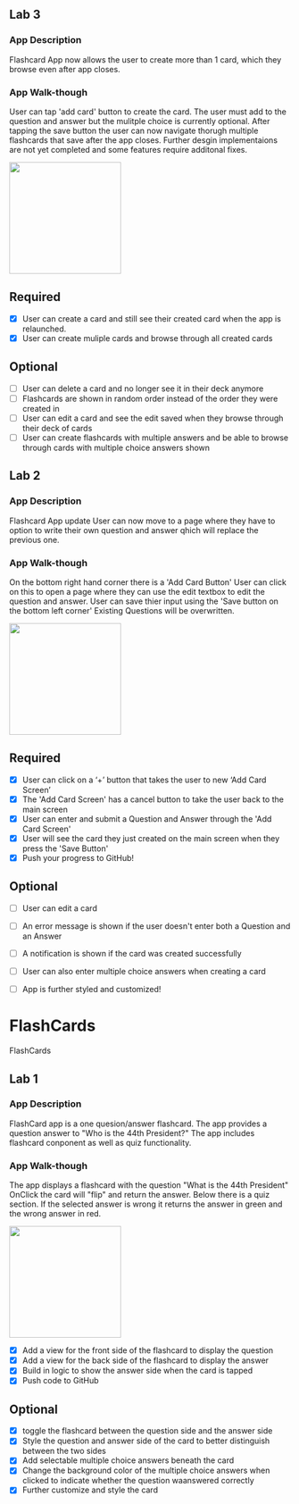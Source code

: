 ## Lab 3

### App Description
Flashcard App now allows the user to create more than 1 card, which they browse even after app closes. 

### App Walk-though
User can tap 'add card' button to create the card. The user must add to the question and answer but the mulitple choice is currently optional. After tapping the save button the user can now navigate thorugh multiple flashcards that save after the app closes. Further desgin implementaions are not yet completed and some features require additonal fixes. 

<img src= http://g.recordit.co/x16FL2MwRv.gif width=200><br>


## Required
- [x] User can create a card and still see their created card when the app is relaunched.
- [x] User can create muliple cards and browse through all created cards

## Optional
- [ ] User can delete a card and no longer see it in their deck anymore
- [ ] Flashcards are shown in random order instead of the order they were created in
- [ ] User can edit a card and see the edit saved when they browse through their deck of cards
- [ ] User can create flashcards with multiple answers and be able to browse through cards with multiple choice answers shown

## Lab 2

### App Description
Flashcard App update User can now move to a page where they have to option to write their own question and answer qhich will replace the previous one.

### App Walk-though
On the bottom right hand corner there is a 'Add Card Button' User can click on this to open a page where they can use the edit textbox to edit the question and answer. User can save thier input using the 'Save button on the bottom left corner' Existing Questions will be overwritten. 

<img src= http://g.recordit.co/YXFlwvy8Q8.gif width=200><br>



## Required
- [x] User can click on a ‘+’ button that takes the user to new ‘Add Card Screen’
- [x] The 'Add Card Screen' has a cancel button to take the user back to the main screen
- [x] User can enter and submit a Question and Answer through the 'Add Card Screen'
- [x] User will see the card they just created on the main screen when they press the 'Save Button'
- [x] Push your progress to GitHub!

## Optional
- [ ] User can edit a card
- [ ] An error message is shown if the user doesn't enter both a Question and an Answer
- [ ] A notification is shown if the card was created successfully
- [ ] User can also enter multiple choice answers when creating a card
- [ ] App is further styled and customized!





# FlashCards
FlashCards

## Lab 1

### App Description
FlashCard app is a one quesion/answer flashcard. The app provides a question answer to "Who is the 44th President?" The app includes flashcard conponent as well as quiz functionality.  

### App Walk-though
The app displays a flashcard with the question "What is the 44th President" OnClick the card will "flip" and return the answer. Below there is a quiz section. If the selected answer is wrong it returns the answer in green and the wrong answer in red.

<img src= https://recordit.co/1UApA6EOsi.gif width=200><br>

- [x] Add a view for the front side of the flashcard to display the question
- [x] Add a view for the back side of the flashcard to display the answer
- [x] Build in logic to show the answer side when the card is tapped
- [x] Push code to GitHub
## Optional
- [x] toggle the flashcard between the question side and the answer side
- [x] Style the question and answer side of the card to better distinguish between the two sides
- [x] Add selectable multiple choice answers beneath the card
- [x] Change the background color of the multiple choice answers when clicked to indicate whether the question waanswered correctly
- [x] Further customize and style the card